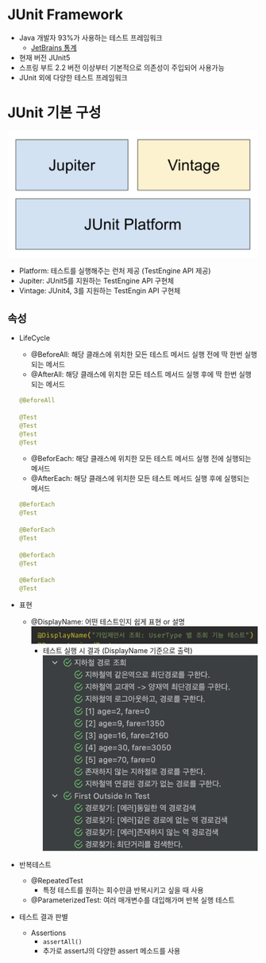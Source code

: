 # JUnit Framework
* Java 개발자 93%가 사용하는 테스트 프레임워크
  + [JetBrains 통계](https://www.jetbrains.com/lp/devecosystem-2019/java/)
* 현재 버전 JUnit5
* 스프링 부트 2.2 버전 이상부터 기본적으로 의존성이 주입되어 사용가능
* JUnit 외에 다양한 테스트 프레임워크

# JUnit 기본 구성

![](assets/junit-baa0657f.png)

* Platform: 테스트를 실행해주는 런처 제공 (TestEngine API 제공)
* Jupiter: JUnit5를 지원하는 TestEngine API 구현체
* Vintage: JUnit4, 3를 지원하는 TestEngin API 구현체

## 속성


* LifeCycle
  + @BeforeAll: 해당 클래스에 위치한 모든 테스트 메서드 실행 전에 딱 한번 실행되는 메서드
  + @AfterAll: 해당 클래스에 위치한 모든 테스트 메서드 실행 후에 딱 한번 실행되는 메서드
  ```java
  @BeforeAll

  @Test
  @Test
  @Test
  @Test
  ```
  + @BeforEach: 해당 클래스에 위치한 모든 테스트 메서드 실행 전에 실행되는 메서드
  + @AfterEach: 해당 클래스에 위치한 모든 테스트 메서드 실행 후에 실행되는 메서드
  ```java
  @BeforEach
  @Test

  @BeforEach
  @Test

  @BeforEach
  @Test

  @BeforEach
  @Test
  ```
* 표현
  + @DisplayName: 어떤 테스트인지 쉽게 표현 or 설명
  ![](assets/test-code-convention-56f65ffd.png)
    - 테스트 실행 시 결과 (DisplayName 기준으로 출력)
    ![](assets/test-code-convention-529bd44e.png)

* 반복테스트
  + @RepeatedTest
    - 특정 테스트를 원하는 회수만큼 반복시키고 싶을 때 사용
  + @ParameterizedTest: 여러 매개변수를 대입해가며 반복 실행 테스트
* 테스트 결과 판별
  + Assertions
    - `assertAll()`
    - 추가로 assertJ의 다양한 assert 메소드를 사용
